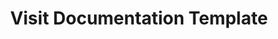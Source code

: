 ---
title: Visit Documentation Template

language_tabs:
  - shell
  - javascript

toc_footers:
  - <a href='http://help.citybreak.com/'>Citybreak Support</a> 
  - <a href='https://github.com/tripit/slate'>Documentation Powered by Slate</a>

includes:
  - intro
  - example
  - errors

search: true
---